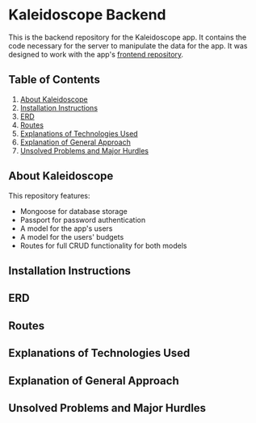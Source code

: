 # Kaleidoscope Backend

This is the backend repository for the Kaleidoscope app. It contains the code necessary for the server to manipulate the data for the app. It was designed to work with the app's [frontend repository](https://github.com/jtreeves/budget-frontend).

## Table of Contents

1. [About Kaleidoscope](https://github.com/jtreeves/budget-backend#about-kaleidoscope)
2. [Installation Instructions](https://github.com/jtreeves/budget-backend#installation-instructions)
3. [ERD](https://github.com/jtreeves/budget-backend#erd)
4. [Routes](https://github.com/jtreeves/budget-backend#routes)
5. [Explanations of Technologies Used](https://github.com/jtreeves/budget-backend#explanations-of-technologies-used)
6. [Explanation of General Approach](https://github.com/jtreeves/budget-backend#explanation-of-general-approach)
7. [Unsolved Problems and Major Hurdles](https://github.com/jtreeves/budget-backend#unsolved-problems-and-major-hurdles)

## About Kaleidoscope

This repository features:
- Mongoose for database storage
- Passport for password authentication
- A model for the app's users
- A model for the users' budgets
- Routes for full CRUD functionality for both models

## Installation Instructions

## ERD

## Routes

## Explanations of Technologies Used

## Explanation of General Approach

## Unsolved Problems and Major Hurdles